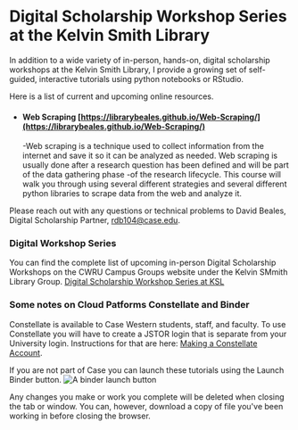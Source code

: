 # Digital Scholarship Workshop Series at the Kelvin Smith Library

In addition to a wide variety of in-person, hands-on, digital scholarship workshops at the Kelvin Smith Library, I provide a growing set of self-guided, interactive tutorials using python notebooks or RStudio.   

Here is a list of current and upcoming online resources.

- #### Web Scraping [https://librarybeales.github.io/Web-Scraping/](https://librarybeales.github.io/Web-Scraping/)
  -Web scraping is a technique used to collect information from the internet and save it so it can be analyzed as needed. Web scraping is usually done after a research question has been defined and will be part of the data gathering phase     -of the research lifecycle.  This course will walk you through using several different strategies and several different python libraries to scrape data from the web and analyze it.

Please reach out with any questions or technical problems to David Beales, Digital Scholarship Partner, [rdb104@case.edu](mailto:rdb104@case.edu).


### Digital Workshop Series

You can find the complete list of upcoming in-person Digital Scholarship Workshops on the CWRU Campus Groups website under the Kelvin SMmith Library Group.
[Digital Scholarship Workshop Series at KSL](https://community.case.edu/events_list?topic_tags=1778970&show=upcoming)


### Some notes on Cloud Patforms Constellate and Binder

Constellate is available to Case Western students, staff, and faculty.  To use Constellate you will have to create a JSTOR login that is separate from your University login.  Instructions for that are here:  <a href="https://librarybeales.github.io/CreateLogin/" target=blank>Making a Constellate Account</a>.

If you are not part of Case you can launch these tutorials using the Launch Binder button.  ![A binder launch button](https://mybinder.org/static/images/badge_logo.svg)  

Any changes you make or work you complete will be deleted when closing the tab or window.  You can, however, download a copy of file you've been working in before closing the browser.  
